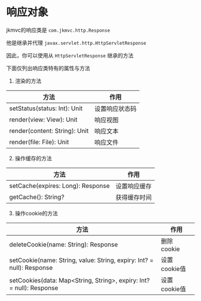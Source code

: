 # 响应对象

jkmvc的响应类是 `com.jkmvc.http.Response`

他是继承并代理 `javax.servlet.http.HttpServletResponse`

因此，你可以使用从 `HttpServletResponse` 继承的方法

下面仅列出响应类特有的属性与方法

1. 渲染的方法

方法 | 作用
--- | ---
setStatus(status: Int): Unit | 设置响应状态码
render(view: View): Unit | 响应视图
render(content: String): Unit | 响应文本
render(file: File): Unit | 响应文件

2. 操作缓存的方法

方法 | 作用
--- | ---
setCache(expires: Long): Response | 设置响应缓存
getCache(): String? | 获得缓存时间

3. 操作cookie的方法

方法 | 作用
--- | ---
deleteCookie(name: String): Response | 删除cookie
setCookie(name: String, value: String, expiry: Int? = null): Response | 设置cookie值
setCookies(data: Map<String, String>, expiry: Int? = null): Response | 设置cookie值